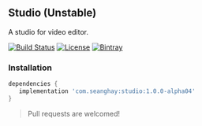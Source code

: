 ## Studio (Unstable)
A studio for video editor.

[ ![Build Status](https://travis-ci.org/seanghay/studio.svg?branch=master)](https://travis-ci.org/seanghay/studio)
[![License](https://img.shields.io/badge/License-Apache%202.0-blue.svg)](https://opensource.org/licenses/Apache-2.0)
[ ![Bintray](https://api.bintray.com/packages/seanghay/maven/studio/images/download.svg) ](https://bintray.com/seanghay/maven/studio/_latestVersion)


### Installation

```gradle
dependencies {
   implementation 'com.seanghay:studio:1.0.0-alpha04'
}
```


> Pull requests are welcomed!
